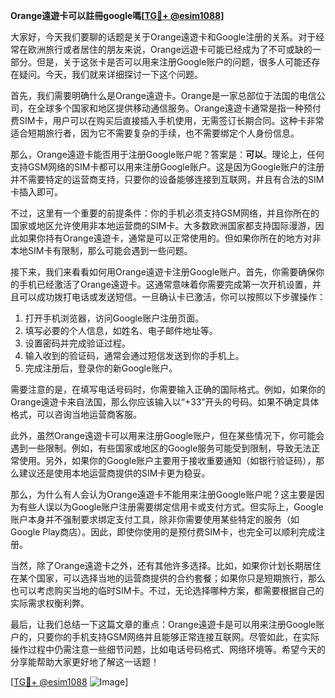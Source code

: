 **Orange遠遊卡可以註冊google嗎[[TG💪+ @esim1088](https://t.me/s/esim1088)]**

大家好，今天我们要聊的话题是关于Orange遠遊卡和Google注册的关系。对于经常在欧洲旅行或者居住的朋友来说，Orange远遊卡可能已经成为了不可或缺的一部分。但是，关于这张卡是否可以用来注册Google账户的问题，很多人可能还存在疑问。今天，我们就来详细探讨一下这个问题。

首先，我们需要明确什么是Orange遠遊卡。Orange是一家总部位于法国的电信公司，在全球多个国家和地区提供移动通信服务。Orange遠遊卡通常是指一种预付费SIM卡，用户可以在购买后直接插入手机使用，无需签订长期合同。这种卡非常适合短期旅行者，因为它不需要复杂的手续，也不需要绑定个人身份信息。

那么，Orange遠遊卡能否用于注册Google账户呢？答案是：**可以**。理论上，任何支持GSM网络的SIM卡都可以用来注册Google账户。这是因为Google账户的注册并不需要特定的运营商支持，只要你的设备能够连接到互联网，并且有合法的SIM卡插入即可。

不过，这里有一个重要的前提条件：你的手机必须支持GSM网络，并且你所在的国家或地区允许使用非本地运营商的SIM卡。大多数欧洲国家都支持国际漫游，因此如果你持有Orange遠遊卡，通常是可以正常使用的。但如果你所在的地方对非本地SIM卡有限制，那么可能会遇到一些问题。

接下来，我们来看看如何用Orange遠遊卡注册Google账户。首先，你需要确保你的手机已经激活了Orange遠遊卡。这通常意味着你需要完成第一次开机设置，并且可以成功拨打电话或发送短信。一旦确认卡已激活，你可以按照以下步骤操作：

1. 打开手机浏览器，访问Google账户注册页面。
2. 填写必要的个人信息，如姓名、电子邮件地址等。
3. 设置密码并完成验证过程。
4. 输入收到的验证码，通常会通过短信发送到你的手机上。
5. 完成注册后，登录你的新Google账户。

需要注意的是，在填写电话号码时，你需要输入正确的国际格式。例如，如果你的Orange遠遊卡来自法国，那么你应该输入以“+33”开头的号码。如果不确定具体格式，可以咨询当地运营商客服。

此外，虽然Orange遠遊卡可以用来注册Google账户，但在某些情况下，你可能会遇到一些限制。例如，有些国家或地区的Google服务可能受到限制，导致无法正常使用。另外，如果你的Google账户主要用于接收重要通知（如银行验证码），那么建议还是使用本地运营商提供的SIM卡更为稳妥。

那么，为什么有人会认为Orange遠遊卡不能用来注册Google账户呢？这主要是因为有些人误以为Google账户注册需要绑定信用卡或支付方式。但实际上，Google账户本身并不强制要求绑定支付工具，除非你需要使用某些特定的服务（如Google Play商店）。因此，即使你使用的是预付费SIM卡，也完全可以顺利完成注册。

当然，除了Orange遠遊卡之外，还有其他许多选择。比如，如果你计划长期居住在某个国家，可以选择当地的运营商提供的合约套餐；如果你只是短期旅行，那么也可以考虑购买当地的临时SIM卡。不过，无论选择哪种方案，都需要根据自己的实际需求权衡利弊。

最后，让我们总结一下这篇文章的重点：Orange遠遊卡是可以用来注册Google账户的，只要你的手机支持GSM网络并且能够正常连接互联网。尽管如此，在实际操作过程中仍需注意一些细节问题，比如电话号码格式、网络环境等。希望今天的分享能帮助大家更好地了解这一话题！

[[TG💪+ @esim1088](https://t.me/s/esim1088) ![Image](https://i.postimg.cc/4NQfJmqS/Snipaste-2025-05-13-00-14-12.png)]